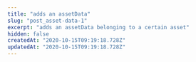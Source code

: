 ```yaml
---
title: "adds an assetData"
slug: "post_asset-data-1"
excerpt: "adds an assetData belonging to a certain asset"
hidden: false
createdAt: "2020-10-15T09:19:18.728Z"
updatedAt: "2020-10-15T09:19:18.728Z"
---
```

